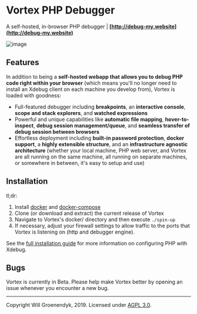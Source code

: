 # Vortex PHP Debugger
A self-hosted, in-browser PHP debugger | __[http://debug-my.website](http://debug-my.website)__

![image](http://debug-my.website/img/vortex_screenshot.png)

## Features

In addition to being a __self-hosted webapp that allows you to debug PHP code right within your browser__ (which means you'll no longer need to install an Xdebug client on each machine you develop from), Vortex is loaded with goodness:

 - Full-featured debugger including __breakpoints__, an __interactive console__, __scope and stack explorers__, and __watched expressions__
 - Powerful and unique capabilities like __automatic file mapping__, __hover-to-inspect__, __debug session management/queue__, and __seamless transfer of debug session between browsers__
 - Effortless deployment including __built-in password protection__, __docker support__, a __highly extensible structure__, and an __infrastructure agnostic architecture__ (whether your local machine, PHP web server, and Vortex are all running on the same machine, all running on separate machines, or somewhere in between, it's easy to setup and use)

## Installation

tl;dr:

1. Install [docker](https://docs.docker.com/install/#server) and [docker-compose](https://docs.docker.com/compose/install/)
1. Clone (or download and extract) the current release of Vortex
1. Navigate to Vortex's docker/ directory and then execute `./spin-up`
1. If necessary, adjust your firewall settings to allow traffic to the ports that Vortex is listening on (http and debugger engine).

See the [full installation guide](https://debug-my.website/installation-guide.html#php-config) for more information on configuring PHP with Xdebug.

## Bugs

Vortex is currently in Beta. Please help make Vortex better by opening an issue whenever you encounter a new bug.

-------

Copyright Will Groenendyk, 2019. Licensed under [AGPL 3.0](https://github.com/willg101/vortex/blob/master/LICENSE).
